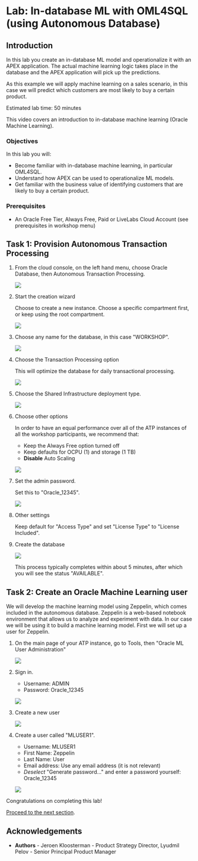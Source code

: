 # Lab: In-database ML with OML4SQL (using Autonomous Database)

## Introduction

In this lab you create an in-database ML model and operationalize it with an APEX application. The actual machine learning logic takes place in the database and the APEX application will pick up the predictions.

As this example we will apply machine learning on a sales scenario, in this case we will predict which customers are most likely to buy a certain product.

Estimated lab time: 50 minutes

This video covers an introduction to in-database machine learning (Oracle Machine Learning).

[](youtube:n0lBGRYPojA)

### Objectives

In this lab you will:
* Become familiar with in-database machine learning, in particular OML4SQL.
* Understand how APEX can be used to operationalize ML models.
* Get familiar with the business value of identifying customers that are likely to buy a certain product.

### Prerequisites

* An Oracle Free Tier, Always Free, Paid or LiveLabs Cloud Account (see prerequisites in workshop menu)

## Task 1: Provision Autonomous Transaction Processing

1. From the cloud console, on the left hand menu, choose Oracle Database, then Autonomous Transaction Processing.

   ![](./images/open-atp.png)

2. Start the creation wizard

   Choose to create a new instance. Choose a specific compartment first, or keep using the root compartment.

   ![](./images/create-atp-01.png)

3. Choose any name for the database, in this case "WORKSHOP".

   ![](./images/create-atp-02.png)

4. Choose the Transaction Processing option

   This will optimize the database for daily transactional processing.

   ![](./images/create-atp-03.png)

5. Choose the Shared Infrastructure deployment type.

   ![](./images/create-atp-serverless.png)

6. Choose other options

    In order to have an equal performance over all of the ATP instances of all the workshop participants, we recommend that:
    - Keep the Always Free option turned off
    - Keep defaults for OCPU (1) and storage (1 TB)
    - __Disable__ Auto Scaling

    ![](./images/create-atp-autoscalingoff.png)

7. Set the admin password.

   Set this to "Oracle_12345".

   ![](./images/create-atp-password.png)

8. Other settings

    Keep default for "Access Type" and set "License Type" to "License Included".

9. Create the database

    ![](./images/create-atp-05.png)

     This process typically completes within about 5 minutes, after which you will see the status "AVAILABLE".

## Task 2: Create an Oracle Machine Learning user

We will develop the machine learning model using Zeppelin, which comes included in the autonomous database. Zeppelin is a web-based notebook environment that allows us to analyze and experiment with data. In our case we will be using it to build a machine learning model. First we will set up a user for Zeppelin.

 1. On the main page of your ATP instance, go to Tools, then "Oracle ML User Administration"

    ![](images/manage-ml-users.png)

 2. Sign in.

    - Username: ADMIN
    - Password: Oracle_12345

    ![](images/sign-in.png)

 3. Create a new user

    ![](images/create.png)

 3. Create a user called "MLUSER1".

    - Username: MLUSER1
    - First Name: Zeppelin
    - Last Name: User
    - Email address: Use any email address (it is not relevant)
    - _Deselect_ "Generate password..." and enter a password yourself: Oracle_12345

    ![](images/create-ml-user.png)

Congratulations on completing this lab!

[Proceed to the next section](#next).

## Acknowledgements
* **Authors** - Jeroen Kloosterman - Product Strategy Director, Lyudmil Pelov - Senior Principal Product Manager

